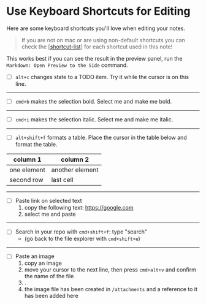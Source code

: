 # Use Keyboard Shortcuts for Editing

Here are some keyboard shortcuts you'll love when editing your notes.

> If you are not on mac or are using non-default shortcuts you can check the [[shortcut-list]] for each shortcut used in this note!

This works best if you can see the result in the preview panel, run the `Markdown: Open Preview to the Side` command.

-   [ ] `alt+c` changes state to a TODO item. Try it while the cursor is on this line.

---

-   [ ] `cmd+b` makes the selection bold. Select me and make me bold.

---

-   [ ] `cmd+i` makes the selection italic. Select me and make me italic.

---

-   [ ] `alt+shift+f` formats a table. Place the cursor in the table below and format the table.

| column 1    | column 2        |
| ----------- | --------------- |
| one element | another element |
| second row  | last cell       |

---

-   [ ] Paste link on selected text
    1. copy the following text: https://google.com
    2. select me and paste

---

-   [ ] Search in your repo with `cmd+shift+f`: type "search"
    -   (go back to the file explorer with `cmd+shift+e`)

---

-   [ ] Paste an image
    1. copy an image
    2. move your cursor to the next line, then press `cmd+alt+v` and confirm the name of the file
    3. .
    4. the image file has been created in `/attachments` and a reference to it has been added here

[//begin]: # "Autogenerated link references for markdown compatibility"
[shortcut-list]: shortcut-list "Shortcut-List"
[//end]: # "Autogenerated link references"